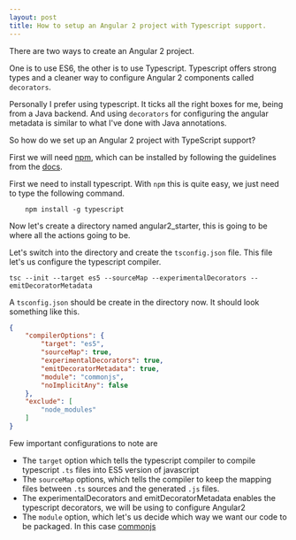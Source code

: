 ```yaml
---
layout: post
title: How to setup an Angular 2 project with Typescript support.
---
```


There are two ways to create an Angular 2 project.

One is to use ES6, the other is to use Typescript. Typescript offers strong types and a cleaner way to configure
Angular 2 components called `decorators`.

Personally I prefer using typescript. It ticks all the right boxes for me, being from a Java backend. And using
`decorators` for configuring the angular metadata is similar to what I've done with Java annotations.

So how do we set up an Angular 2 project with TypeScript support?

First we will need [npm](https://www.npmjs.com/), which can be installed by following the guidelines from the
[docs](https://docs.npmjs.com/getting-started/installing-node).

First we need to install typescript. With `npm` this is quite easy, we just need to type the following command.
```
    npm install -g typescript
```

Now let's create a directory named angular2_starter, this is going to be where all the actions going to be.

Let's switch into the directory and create the `tsconfig.json` file. This file let's us configure the typescript
compiler.

```
tsc --init --target es5 --sourceMap --experimentalDecorators --emitDecoratorMetadata
```

A `tsconfig.json` should be create in the directory now. It should look something like this.

```json
{
    "compilerOptions": {
        "target": "es5",
        "sourceMap": true,
        "experimentalDecorators": true,
        "emitDecoratorMetadata": true,
        "module": "commonjs",
        "noImplicitAny": false
    },
    "exclude": [
        "node_modules"
    ]
}
```

Few important configurations to note are

 * The `target` option which tells the typescript compiler to compile typescript `.ts` files into ES5 version of javascript
 * The `sourceMap` options, which tells the compiler to keep the mapping files between `.ts` sources and the generated
   `.js` files.
 * The experimentalDecorators and emitDecoratorMetadata enables the typescript decorators, we will be using to configure
   Angular2
 * The `module` option, which let's us decide which way we want our code to be packaged. In this case [commonjs](http://wiki.commonjs.org/wiki/CommonJS)


